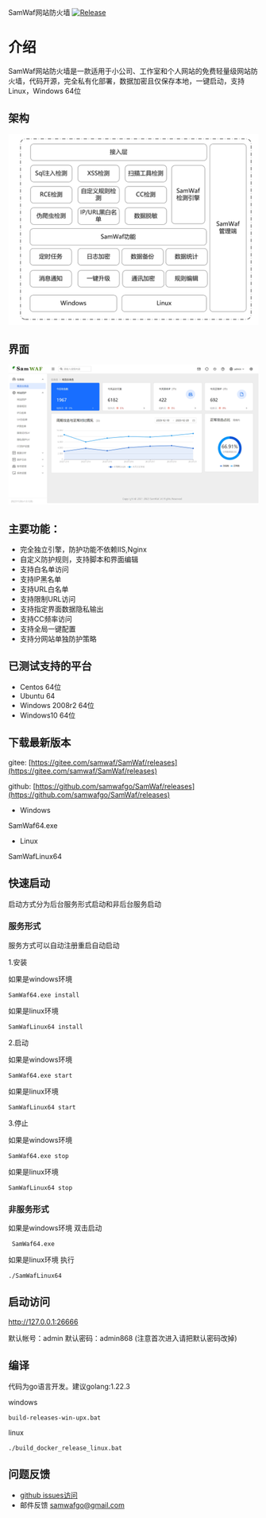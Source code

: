 SamWaf网站防火墙
[![Release](https://img.shields.io/github/release/samwafgo/SamWaf.svg)](https://github.com/samwafgo/SamWaf/releases)

# 介绍
SamWaf网站防火墙是一款适用于小公司、工作室和个人网站的免费轻量级网站防火墙，代码开源，完全私有化部署，数据加密且仅保存本地，一键启动，支持Linux，Windows 64位

## 架构

![SamWaf架构](/docs/images/tecDesign.png)

## 界面
![SamWaf网站防火墙概览](/docs/images/overview.png)

## 主要功能：
- 完全独立引擎，防护功能不依赖IIS,Nginx
- 自定义防护规则，支持脚本和界面编辑
- 支持白名单访问
- 支持IP黑名单
- 支持URL白名单
- 支持限制URL访问
- 支持指定界面数据隐私输出
- 支持CC频率访问
- 支持全局一键配置
- 支持分网站单独防护策略

## 已测试支持的平台
- Centos 64位
- Ubuntu 64
- Windows 2008r2 64位
- Windows10 64位

## 下载最新版本
gitee:  [https://gitee.com/samwaf/SamWaf/releases](https://gitee.com/samwaf/SamWaf/releases)

github: [https://github.com/samwafgo/SamWaf/releases](https://github.com/samwafgo/SamWaf/releases)


- Windows 

SamWaf64.exe

- Linux

SamWafLinux64

## 快速启动
启动方式分为后台服务形式启动和非后台服务启动
### 服务形式
服务方式可以自动注册重启自动启动

1.安装

如果是windows环境
```shell script
SamWaf64.exe install
```

如果是linux环境
```shell script
SamWafLinux64 install
```
2.启动

如果是windows环境
```shell script
SamWaf64.exe start
```

如果是linux环境
```shell script
SamWafLinux64 start
```

3.停止

如果是windows环境
```shell script
SamWaf64.exe stop
```
如果是linux环境
```shell script
SamWafLinux64 stop
```
### 非服务形式

如果是windows环境 双击启动
```shell script
 SamWaf64.exe
```
如果是linux环境 执行
```shell script
./SamWafLinux64 
```


## 启动访问

http://127.0.0.1:26666

默认帐号：admin  默认密码：admin868 (注意首次进入请把默认密码改掉)


## 编译
代码为go语言开发。建议golang:1.22.3

windows
```
build-releases-win-upx.bat

```
linux
```
./build_docker_release_linux.bat

```

## 问题反馈
- [github issues访问](https://github.com/samwafgo/SamWaf/issues)
- 邮件反馈 samwafgo@gmail.com
